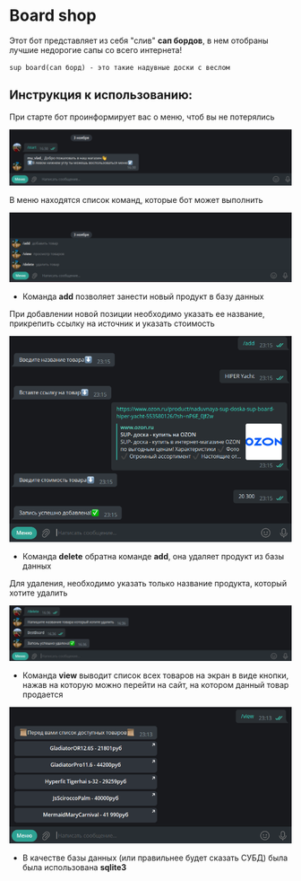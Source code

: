 # Board shop
Этот бот представляет из себя "слив" **сап бордов**,
 в нем отобраны лучшие недорогие сапы со всего интернета!

    sup board(сап борд) - это такие надувные доски с веслом

## Инструкция к использованию:
При старте бот проинформирует вас о меню, чтоб вы не потерялись

![start](images/start.png)

В меню находятся список команд, которые бот может выполнить

![menu](images/menu.png)
    
+ Команда **add** позволяет занести новый продукт в базу данных

При добавлении новой позиции необходимо указать ее название,
прикрепить ссылку на источник и указать стоимость

![add](images/add.png)

+ Команда **delete** обратна команде **add**,
она удаляет продукт из базы данных

Для удаления, необходимо указать только название продукта,
который хотите удалить

![delete](images/delete.png)

+ Команда **view** выводит список всех товаров на экран в виде кнопки,
нажав на которую можно перейти на сайт, на котором данный товар продается 

![view](images/view.png)

+ В качестве базы данных (или правильнее будет сказать СУБД) была 
была использована **sqlite3**